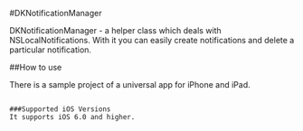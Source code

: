 #DKNotificationManager

DKNotificationManager - a helper class which deals with NSLocalNotifications. With it you can easily create notifications and delete a particular notification.

##How to use

There is a sample project of a universal app for iPhone and iPad.
```

###Supported iOS Versions 
It supports iOS 6.0 and higher. 
